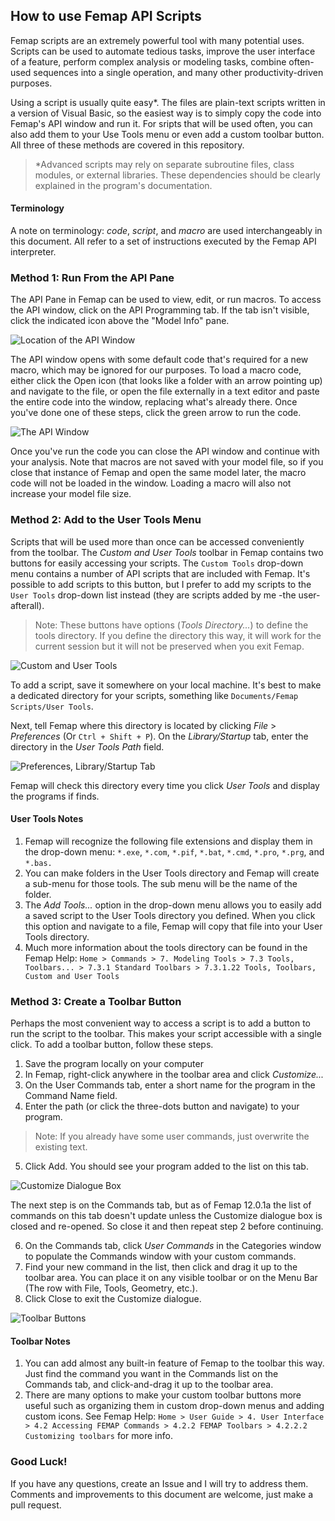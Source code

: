 ## How to use Femap API Scripts

Femap scripts are an extremely powerful tool with many potential uses. Scripts can be used to automate tedious tasks, improve the user interface of a feature, perform complex analysis or modeling tasks, combine often-used sequences into a single operation, and many other productivity-driven purposes.

Using a script is usually quite easy\*. The files are plain-text scripts written in a version of Visual Basic, so the easiest way is to simply copy the code into Femap's API window and run it. For sripts that will be used often, you can also add them to your Use Tools menu or even add a custom toolbar button. All three of these methods are covered in this repository.
>\*Advanced scripts may rely on separate subroutine files, class modules, or external libraries. These dependencies should be clearly explained in the program's documentation.


#### Terminology
A note on terminology: *code*, *script*, and *macro* are used interchangeably in this document. All refer to a set of instructions executed by the Femap API interpreter.

### Method 1:  Run From the API Pane
The API Pane in Femap can be used to view, edit, or run macros. To access the API window, click on the API Programming tab. If the tab isn't visible, click the indicated icon above the "Model Info" pane.

![Location of the API Window](images/API_tab.png)

The API window opens with some default code that's required for a new macro, which may be ignored for our purposes. To load a macro code, either click the Open icon (that looks like a folder with an arrow pointing up) and navigate to the file, or open the file externally in a text editor and paste the entire code into the window, replacing what's already there. Once you've done one of these steps, click the green arrow to run the code.

![The API Window](images/API_window.png)

Once you've run the code you can close the API window and continue with your analysis. Note that macros are not saved with your model file, so if you close that instance of Femap and open the same model later, the macro code will not be loaded in the window. Loading a macro will also not increase your model file size.

### Method 2:  Add to the User Tools Menu
Scripts that will be used more than once can be accessed conveniently from the toolbar. The _Custom and User Tools_ toolbar in Femap contains two buttons for easily accessing your scripts. The `Custom Tools` drop-down menu contains a number of API scripts that are included with Femap. It's possible to add scripts to this button, but I prefer to add my scripts to the `User Tools` drop-down list instead (they are scripts added by me -the user- afterall).
>Note: These buttons have options (_Tools Directory..._) to define the tools directory. If you define the directory this way, it will work for the current session but it will not be preserved when you exit Femap.

![Custom and User Tools](images/Tools_buttons.png)

To add a script, save it somewhere on your local machine. It's best to make a dedicated directory for your scripts, something like `Documents/Femap Scripts/User Tools`.

Next, tell Femap where this directory is located by clicking _File_ > _Preferences_ (Or `Ctrl + Shift + P`). On the _Library/Startup_ tab, enter the directory in the _User Tools Path_ field.

![Preferences, Library/Startup Tab](images/Preferences.png)

Femap will check this directory every time you click _User Tools_ and display the programs if finds.

#### User Tools Notes
1.  Femap will recognize the following file extensions and display them in the drop-down menu:  `*.exe`, `*.com`, `*.pif`, `*.bat`, `*.cmd`, `*.pro`, `*.prg`, and `*.bas.`
2.  You can make folders in the User Tools directory and Femap will create a sub-menu for those tools. The sub menu will be the name of the folder.
3.  The _Add Tools..._ option in the drop-down menu allows you to easily add a saved script to the User Tools directory you defined. When you click this option and navigate to a file, Femap will copy that file into your User Tools directory.
4.  Much more information about the tools directory can be found in the Femap Help: `Home > Commands > 7. Modeling Tools > 7.3 Tools, Toolbars... > 7.3.1 Standard Toolbars > 7.3.1.22 Tools, Toolbars, Custom and User Tools`

### Method 3:  Create a Toolbar Button
Perhaps the most convenient way to access a script is to add a button to run the script to the toolbar. This makes your script accessible with a single click. To add a toolbar button, follow these steps.
1.  Save the program locally on your computer
2.  In Femap, right-click anywhere in the toolbar area and click _Customize..._
3.  On the User Commands tab, enter a short name for the program in the Command Name field.
4.  Enter the path (or click the three-dots button and navigate) to your program.
>Note:  If you already have some user commands, just overwrite the existing text.
5.  Click Add. You should see your program added to the list on this tab.

![Customize Dialogue Box](images/Customize_menu.png)

The next step is on the Commands tab, but as of Femap 12.0.1a the list of commands on this tab doesn't update unless the Customize dialogue box is closed and re-opened. So close it and then repeat step 2 before continuing.

6.  On the Commands tab, click _User Commands_ in the Categories window to populate the Commands window with your custom commands.
7.  Find your new command in the list, then click and drag it up to the toolbar area. You can place it on any visible toolbar or on the Menu Bar (The row with File, Tools, Geometry, etc.).
8.  Click Close to exit the Customize dialogue.

![Toolbar Buttons](images/Toolbar_buttons.png)

#### Toolbar Notes
1.  You can add almost any built-in feature of Femap to the toolbar this way. Just find the command you want in the Commands list on the Commands tab, and click-and-drag it up to the toolbar area.
2.  There are many options to make your custom toolbar buttons more useful such as organizing them in custom drop-down menus and adding custom icons. See Femap Help: `Home > User Guide > 4. User Interface > 4.2 Accessing FEMAP Commands > 4.2.2 FEMAP Toolbars > 4.2.2.2 Customizing toolbars` for more info.

### Good Luck!
If you have any questions, create an Issue and I will try to address them. Comments and improvements to this document are welcome, just make a pull request.

